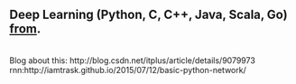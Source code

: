 ##  Deep Learning (Python, C, C++, Java, Scala, Go) [from](https://github.com/yusugomori/DeepLearning).
</br>
Blog about this: http://blog.csdn.net/itplus/article/details/9079973
rnn:http://iamtrask.github.io/2015/07/12/basic-python-network/
